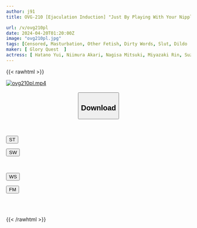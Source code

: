 ```yaml
---
author: j91
title: OVG-210 [Ejaculation Induction] "Just By Playing With Your Nipples, The Cock Drips And Feels Good. But Don't Jerk Off Just Yet." Enjoy The Absolute Pleasure With Teasing Dirty Talk And Brain Orgasms [Masturbation Support]

url: /v/ovg210pl
date: 2024-04-20T01:20:00Z
image: "ovg210pl.jpg"
tags: [Censored, Masturbation, Other Fetish, Dirty Words, Slut, Dildo	]
maker: [ Glory Quest  ]
actress: [ Hatano Yui, Niimura Akari, Nagisa Mitsuki, Miyazaki Rin, Suzuka Kurumi ,Arioka Miu ,Kuramoto Sumire ]
---
```



{{< rawhtml >}}

<div class="video" data-videoid="qlaYjgAagafAxY">
    <a href="javascript:;">
        <img src="/v/ovg210pl/ovg210pl.jpg" width="WIDTH" height="HEIGHT" alt="ovg210pl.mp4" loading="lazy">
    </a>
</div>

<script type="text/javascript" src="https://j91.asia/asset/on-demand-st.js"></script>

<br>
  <link rel="stylesheet" href="https://j91.asia/asset/bs5.css">
  
  <center>
  <button class="btn btn-primary" type="button" data-bs-toggle="collapse" data-bs-target=".multi-collapse" aria-expanded="false" aria-controls="multiCollapseExample1 multiCollapseExample2"><h2>Download</h2></button></center>
</p>
<div class="row">
  <div class="col">
    <div class="collapse multi-collapse" id="multiCollapseExample1">
      <div class="card card-body">
	      	      <br>
<div class="buttons">  
<p><a href="https://streamtape.to/v/qlaYjgAagafAxY" target="_blank"><button class="btn-hover color-3"><i class="fa fa-download"></i> ST</button></a></p>
<p><a href="https://asnwish.com/6mttd9gkzv16" target="_blank"><button class="btn-hover color-2"><i class="fa fa-download"></i> SW</button></a></p></div>
    </div>
  </div>
</div>
  <div class="col">
    <div class="collapse multi-collapse" id="multiCollapseExample2">
      <div class="card card-body">
	      <br>
<div class="buttons">
<p><a href="https://wolfstream.tv/qbxmuhkauypo"><button class="btn-hover color-9"><i class="fa fa-download"></i> WS</button></a></p>
<p><a href="https://filemoon.sx/d/mmrv8atuygnx"><button class="btn-hover color-8"><i class="fa fa-download"></i> FM</button></a></p></div>
<br><br>
      </div>
    </div>
  </div>
</div>

{{< /rawhtml >}}